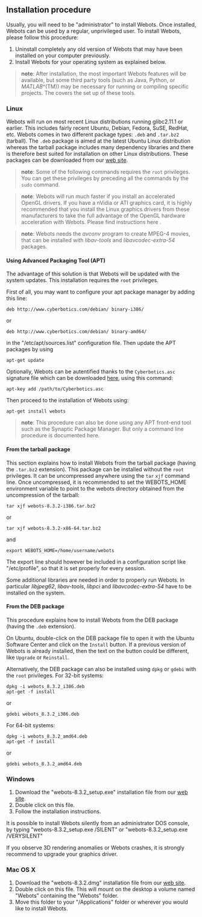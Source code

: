 ## Installation procedure

Usually, you will need to be "administrator" to install Webots. Once installed,
Webots can be used by a regular, unprivileged user. To install Webots, please
follow this procedure:

1. Uninstall completely any old version of Webots that may have been installed on
your computer previously.
2. Install Webots for your operating system as explained below.

> **note**: After installation, the most important Webots features will be available, but
some third party tools (such as Java, Python, or *MATLAB*^(TM)) may be necessary
for running or compiling specific projects. The  covers the set up of these
tools.

### Linux

Webots will run on most recent Linux distributions running glibc2.11.1 or
earlier. This includes fairly recent Ubuntu, Debian, Fedora, SuSE, RedHat, etc.
Webots comes in two different package types: `.deb` and `.tar.bz2` (tarball).
The `.deb` package is aimed at the latest Ubuntu Linux distribution whereas the
tarball package includes many dependency libraries and there is therefore best
suited for installation on other Linux distributions. These packages can be
downloaded from our [web site](http://www.cyberbotics.com/linux).

> **note**: Some of the following commands requires the `root` privileges. You can get these
privileges by preceding all the commands by the `sudo` command.

<!-- -->

> **note**: Webots will run much faster if you install an accelerated OpenGL drivers. If you
have a nVidia or ATI graphics card, it is highly recommended that you install
the Linux graphics drivers from these manufacturers to take the full advantage
of the OpenGL hardware acceleration with Webots. Please find instructions here .

<!-- -->

> **note**: Webots needs the *avconv* program to create MPEG-4 movies, that can be installed
with *libav-tools* and *libavcodec-extra-54* packages.

#### Using Advanced Packaging Tool (APT)

The advantage of this solution is that Webots will be updated with the system
updates. This installation requires the `root` privileges.

First of all, you may want to configure your apt package manager by adding this
line:

```
deb http://www.cyberbotics.com/debian/ binary-i386/
```

or

```
deb http://www.cyberbotics.com/debian/ binary-amd64/
```

in the "/etc/apt/sources.list" configuration file. Then update the APT packages
by using

```
apt-get update
```

Optionally, Webots can be autentified thanks to the `Cyberbotics.asc` signature
file which can be downloaded [here](http://www.cyberbotics.com/linux), using
this command:

```
apt-key add /path/to/Cyberbotics.asc
```

Then proceed to the installation of Webots using:

```
apt-get install webots
```

> **note**: This procedure can also be done using any APT front-end tool such as the
Synaptic Package Manager. But only a command line procedure is documented here.

#### From the tarball package

This section explains how to install Webots from the tarball package (having the
`.tar.bz2` extension). This package can be installed without the `root`
privileges. It can be uncompressed anywhere using the `tar` `xjf` command line.
Once uncompressed, it is recommended to set the WEBOTS\_HOME environment
variable to point to the webots directory obtained from the uncompression of the
tarball:

```
tar xjf webots-8.3.2-i386.tar.bz2
```

or

```
tar xjf webots-8.3.2-x86-64.tar.bz2
```

and

```
export WEBOTS_HOME=/home/username/webots
```

The export line should however be included in a configuration script like
"/etc/profile", so that it is set properly for every session.

Some additional libraries are needed in order to properly run Webots. In
particular *libjpeg62*, *libav-tools*, *libpci* and *libavcodec-extra-54* have
to be installed on the system.

#### From the DEB package

This procedure explains how to install Webots from the DEB package (having the
`.deb` extension).

On Ubuntu, double-click on the DEB package file to open it with the Ubuntu
Software Center and click on the `Install` button. If a previous version of
Webots is already installed, then the text on the button could be different,
like `Upgrade` or `Reinstall`.

Alternatively, the DEB package can also be installed using `dpkg` or `gdebi`
with the `root` privileges. For 32-bit systems:

```
dpkg -i webots_8.3.2_i386.deb
apt-get -f install
```

or

```
gdebi webots_8.3.2_i386.deb
```

For 64-bit systems:

```
dpkg -i webots_8.3.2_amd64.deb
apt-get -f install
```

or

```
gdebi webots_8.3.2_amd64.deb
```

### Windows

1. Download the "webots-8.3.2\_setup.exe" installation file from our [web
site](http://www.cyberbotics.com/windows).
2. Double click on this file.
3. Follow the installation instructions.

It is possible to install Webots silently from an administrator DOS console, by
typing "webots-8.3.2\_setup.exe /SILENT" or "webots-8.3.2\_setup.exe
/VERYSILENT"

If you observe 3D rendering anomalies or Webots crashes, it is strongly
recommend to upgrade your graphics driver.

### Mac OS X

1. Download the "webots-8.3.2.dmg" installation file from our [web
site](http://www.cyberbotics.com/macosx).
2. Double click on this file. This will mount on the desktop a volume named
"Webots" containing the "Webots" folder.
3. Move this folder to your "/Applications" folder or wherever you would like to
install Webots.

